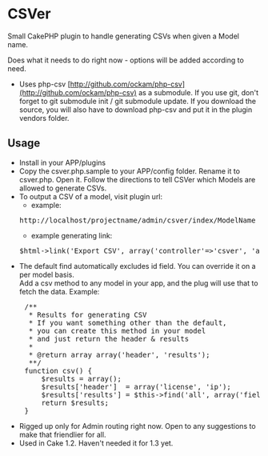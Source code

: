 CSVer
=====

Small CakePHP plugin to handle generating CSVs when given a Model name.

Does what it needs to do right now - options will be added according to need.

* Uses php-csv [http://github.com/ockam/php-csv](http://github.com/ockam/php-csv) as a submodule. If you use git, don't forget to git submodule init / git submodule update. If you download the source, you will also have to download php-csv and put it in the plugin vendors folder.

Usage
-----
* Install in your APP/plugins
* Copy the csver.php.sample to your APP/config folder. Rename it to csver.php. Open it. Follow the directions to tell CSVer which Models are allowed to generate CSVs.
* To output a CSV of a model, visit plugin url:  
    * example: 
    <pre>http://localhost/projectname/admin/csver/index/ModelName</pre>
    * example generating link: 
    <pre>$html->link('Export CSV', array('controller'=>'csver', 'action'=>'index', 'ModelName', 'plugin'=>'csver'))</pre>
* The default find automatically excludes id field. You can override it on a per model basis.   
Add a csv method to any model in your app, and the plug will use that to fetch the data. Example:
<pre>
    /**
     * Results for generating CSV
     * If you want something other than the default, 
     * you can create this method in your model
     * and just return the header & results
     *
     * @return array array('header', 'results');
     **/
    function csv() {
        $results = array();
        $results['header']  = array('license', 'ip');
        $results['results'] = $this->find('all', array('fields'=>$results['header']));
        return $results;
    }
</pre>
* Rigged up only for Admin routing right now. Open to any suggestions to make that friendlier for all.
* Used in Cake 1.2. Haven't needed it for 1.3 yet. 
